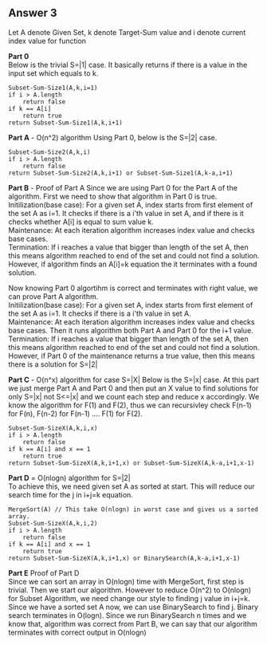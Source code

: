 
## Answer 3 ##

Let A denote Given Set, k denote Target-Sum value and i denote current index value for function

**Part 0**<br/>
Below  is the trivial S=|1| case. It basically returns if there is a value in the input set which equals to k.
```Csharp
Subset-Sum-Size1(A,k,i=1)
if i > A.length
	return false
if k == A[i]
	return true
return Subset-Sum-Size1(A,k,i+1)
```
**Part A** - O(n^2) algorithm
Using Part 0, below is the S=|2| case. 
```Csharp
Subset-Sum-Size2(A,k,i)
if i > A.length
	return false
return Subset-Sum-Size2(A,k,i+1) or Subset-Sum-Size1(A,k-a,i+1)
```
**Part B** - Proof of Part A
Since we are using Part 0 for the Part A of the algorithm. First we need to show that algorithm in Part 0 is true. <br/>
Initilization(base case): For a given set A, index starts from first element of the set A as i=1. It checks if there is a i'th value in set A, and if there is it checks whether A[i] is equal to sum value k.<br/>
Maintenance: At each iteration algorithm increases index value and checks base cases. <br/>
Termination: If i reaches a value that bigger than length of the set A, then this means algorithm reached to end of the set and could not find a solution. However, if algorithm finds an A[i]=k equation the it terminates with a found solution.

Now knowing Part 0 algortihm is correct and terminates with right value, we can prove Part A algorithm. <br/>
Initilization(base case): For a given set A, index starts from first element of the set A as i=1. It checks if there is a i'th value in set A.<br/>
Maintenance: At each iteration algorithm increases index value and checks base cases. Then it runs algorithm both Part A and Part 0 for the i+1 value. <br/>
Termination: If i reaches a value that bigger than length of the set A, then this means algorithm reached to end of the set and could not find a solution. However, if Part 0 of the 	maintenance returns a true value, then this means there is a solution for S=|2|

**Part C** - O(n^x) algorithm for case S=|X|
Below is the S=|x| case. At this part we just merge Part A and Part 0 and then put an X value to find solutions for only S=|x| not S<=|x| and we count each step and reduce x accordingly. We know the algorithm for F(1) and F(2), thus we can recursivley check F(n-1) for F(n), F(n-2) for F(n-1) .... F(1) for F(2).

```Csharp
Subset-Sum-SizeX(A,k,i,x)
if i > A.length
	return false
if k == A[i] and x == 1
	return true
return Subset-Sum-SizeX(A,k,i+1,x) or Subset-Sum-SizeX(A,k-a,i+1,x-1)
```
**Part D** = O(nlogn) algorithm for S=|2| <br/>
To achieve this, we need given set A as sorted at start. This will reduce our search time for the j in i+j=k equation.

```Csharp
MergeSort(A) // This take O(nlogn) in worst case and gives us a sorted array.
Subset-Sum-SizeX(A,k,i,2)
if i > A.length
	return false
if k == A[i] and x == 1
	return true
return Subset-Sum-SizeX(A,k,i+1,x) or BinarySearch(A,k-a,i+1,x-1)
```
**Part E** Proof of Part D<br/>
Since we can sort an array in O(nlogn) time with MergeSort, first step is trivial. Then we start our algorithm. However to reduce O(n^2) to O(nlogn) for Subset Algorithm, we need change our style to finding j value in i+j=k. Since we have a sorted set A now, we can use BinarySearch to find j. Binary search terminates in O(logn). Since we run BinarySearch n times and we know that, algorithm was correct from Part B, we can say that our algorithm terminates with correct output in O(nlogn)
